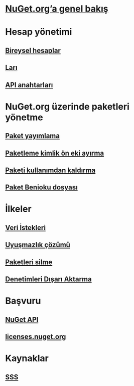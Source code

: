 # [NuGet.org’a genel bakış](overview-nuget-org.md)
# Hesap yönetimi
## [Bireysel hesaplar](individual-accounts.md)
## [Ları](organizations-on-nuget-org.md)
## [API anahtarları](scoped-api-keys.md)
# NuGet.org üzerinde paketleri yönetme
## [Paket yayımlama](publish-a-package.md)
## [Paketleme kimlik ön eki ayırma](id-prefix-reservation.md)
## [Paketi kullanımdan kaldırma](deprecate-packages.md)
## [Paket Benioku dosyası](package-readme-on-nuget-org.md)
# İlkeler
## [Veri İstekleri](policies/Data-requests.md)
## [Uyuşmazlık çözümü](policies/dispute-resolution.md)
## [Paketleri silme](policies/deleting-packages.md)
## [Denetimleri Dışarı Aktarma](policies/export-control.md)
# Başvuru
## [NuGet API](../api/overview.md)
## [licenses.nuget.org](licenses.nuget.org.md)
# Kaynaklar
## [SSS](nuget-org-faq.md)
